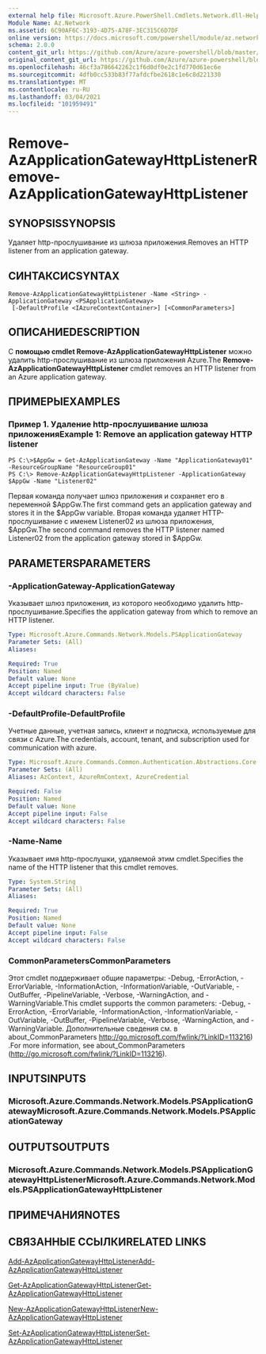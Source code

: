 ```yaml
---
external help file: Microsoft.Azure.PowerShell.Cmdlets.Network.dll-Help.xml
Module Name: Az.Network
ms.assetid: 6C90AF6C-3193-4D75-A78F-3EC315C6D7DF
online version: https://docs.microsoft.com/powershell/module/az.network/remove-azapplicationgatewayhttplistener
schema: 2.0.0
content_git_url: https://github.com/Azure/azure-powershell/blob/master/src/Network/Network/help/Remove-AzApplicationGatewayHttpListener.md
original_content_git_url: https://github.com/Azure/azure-powershell/blob/master/src/Network/Network/help/Remove-AzApplicationGatewayHttpListener.md
ms.openlocfilehash: 46cf3a786642262c1f6d0df0e2c1fd770d61ec6e
ms.sourcegitcommit: 4dfb0cc533b83f77afdcfbe2618c1e6c8d221330
ms.translationtype: MT
ms.contentlocale: ru-RU
ms.lasthandoff: 03/04/2021
ms.locfileid: "101959491"
---
```

# <span data-ttu-id="daa6f-101">Remove-AzApplicationGatewayHttpListener</span><span class="sxs-lookup"><span data-stu-id="daa6f-101">Remove-AzApplicationGatewayHttpListener</span></span>

## <span data-ttu-id="daa6f-102">SYNOPSIS</span><span class="sxs-lookup"><span data-stu-id="daa6f-102">SYNOPSIS</span></span>
<span data-ttu-id="daa6f-103">Удаляет http-прослушивание из шлюза приложения.</span><span class="sxs-lookup"><span data-stu-id="daa6f-103">Removes an HTTP listener from an application gateway.</span></span>

## <span data-ttu-id="daa6f-104">СИНТАКСИС</span><span class="sxs-lookup"><span data-stu-id="daa6f-104">SYNTAX</span></span>

```
Remove-AzApplicationGatewayHttpListener -Name <String> -ApplicationGateway <PSApplicationGateway>
 [-DefaultProfile <IAzureContextContainer>] [<CommonParameters>]
```

## <span data-ttu-id="daa6f-105">ОПИСАНИЕ</span><span class="sxs-lookup"><span data-stu-id="daa6f-105">DESCRIPTION</span></span>
<span data-ttu-id="daa6f-106">С **помощью cmdlet Remove-AzApplicationGatewayHttpListener** можно удалить http-прослушивание из шлюза приложения Azure.</span><span class="sxs-lookup"><span data-stu-id="daa6f-106">The **Remove-AzApplicationGatewayHttpListener** cmdlet removes an HTTP listener from an Azure application gateway.</span></span>

## <span data-ttu-id="daa6f-107">ПРИМЕРЫ</span><span class="sxs-lookup"><span data-stu-id="daa6f-107">EXAMPLES</span></span>

### <span data-ttu-id="daa6f-108">Пример 1. Удаление http-прослушивание шлюза приложения</span><span class="sxs-lookup"><span data-stu-id="daa6f-108">Example 1: Remove an application gateway HTTP listener</span></span>
```
PS C:\>$AppGw = Get-AzApplicationGateway -Name "ApplicationGateway01" -ResourceGroupName "ResourceGroup01"
PS C:\> Remove-AzApplicationGatewayHttpListener -ApplicationGateway $AppGw -Name "Listener02"
```

<span data-ttu-id="daa6f-109">Первая команда получает шлюз приложения и сохраняет его в переменной $AppGw.</span><span class="sxs-lookup"><span data-stu-id="daa6f-109">The first command gets an application gateway and stores it in the $AppGw variable.</span></span>
<span data-ttu-id="daa6f-110">Вторая команда удаляет HTTP-прослушивание с именем Listener02 из шлюза приложения, $AppGw.</span><span class="sxs-lookup"><span data-stu-id="daa6f-110">The second command removes the HTTP listener named Listener02 from the application gateway stored in $AppGw.</span></span>

## <span data-ttu-id="daa6f-111">PARAMETERS</span><span class="sxs-lookup"><span data-stu-id="daa6f-111">PARAMETERS</span></span>

### <span data-ttu-id="daa6f-112">-ApplicationGateway</span><span class="sxs-lookup"><span data-stu-id="daa6f-112">-ApplicationGateway</span></span>
<span data-ttu-id="daa6f-113">Указывает шлюз приложения, из которого необходимо удалить http-прослушивание.</span><span class="sxs-lookup"><span data-stu-id="daa6f-113">Specifies the application gateway from which to remove an HTTP listener.</span></span>

```yaml
Type: Microsoft.Azure.Commands.Network.Models.PSApplicationGateway
Parameter Sets: (All)
Aliases:

Required: True
Position: Named
Default value: None
Accept pipeline input: True (ByValue)
Accept wildcard characters: False
```

### <span data-ttu-id="daa6f-114">-DefaultProfile</span><span class="sxs-lookup"><span data-stu-id="daa6f-114">-DefaultProfile</span></span>
<span data-ttu-id="daa6f-115">Учетные данные, учетная запись, клиент и подписка, используемые для связи с Azure.</span><span class="sxs-lookup"><span data-stu-id="daa6f-115">The credentials, account, tenant, and subscription used for communication with azure.</span></span>

```yaml
Type: Microsoft.Azure.Commands.Common.Authentication.Abstractions.Core.IAzureContextContainer
Parameter Sets: (All)
Aliases: AzContext, AzureRmContext, AzureCredential

Required: False
Position: Named
Default value: None
Accept pipeline input: False
Accept wildcard characters: False
```

### <span data-ttu-id="daa6f-116">-Name</span><span class="sxs-lookup"><span data-stu-id="daa6f-116">-Name</span></span>
<span data-ttu-id="daa6f-117">Указывает имя http-прослушки, удаляемой этим cmdlet.</span><span class="sxs-lookup"><span data-stu-id="daa6f-117">Specifies the name of the HTTP listener that this cmdlet removes.</span></span>

```yaml
Type: System.String
Parameter Sets: (All)
Aliases:

Required: True
Position: Named
Default value: None
Accept pipeline input: False
Accept wildcard characters: False
```

### <span data-ttu-id="daa6f-118">CommonParameters</span><span class="sxs-lookup"><span data-stu-id="daa6f-118">CommonParameters</span></span>
<span data-ttu-id="daa6f-119">Этот cmdlet поддерживает общие параметры: -Debug, -ErrorAction, -ErrorVariable, -InformationAction, -InformationVariable, -OutVariable, -OutBuffer, -PipelineVariable, -Verbose, -WarningAction, and -WarningVariable.</span><span class="sxs-lookup"><span data-stu-id="daa6f-119">This cmdlet supports the common parameters: -Debug, -ErrorAction, -ErrorVariable, -InformationAction, -InformationVariable, -OutVariable, -OutBuffer, -PipelineVariable, -Verbose, -WarningAction, and -WarningVariable.</span></span> <span data-ttu-id="daa6f-120">Дополнительные сведения см. в about_CommonParameters http://go.microsoft.com/fwlink/?LinkID=113216) .</span><span class="sxs-lookup"><span data-stu-id="daa6f-120">For more information, see about_CommonParameters (http://go.microsoft.com/fwlink/?LinkID=113216).</span></span>

## <span data-ttu-id="daa6f-121">INPUTS</span><span class="sxs-lookup"><span data-stu-id="daa6f-121">INPUTS</span></span>

### <span data-ttu-id="daa6f-122">Microsoft.Azure.Commands.Network.Models.PSApplicationGateway</span><span class="sxs-lookup"><span data-stu-id="daa6f-122">Microsoft.Azure.Commands.Network.Models.PSApplicationGateway</span></span>

## <span data-ttu-id="daa6f-123">OUTPUTS</span><span class="sxs-lookup"><span data-stu-id="daa6f-123">OUTPUTS</span></span>

### <span data-ttu-id="daa6f-124">Microsoft.Azure.Commands.Network.Models.PSApplicationGatewayHttpListener</span><span class="sxs-lookup"><span data-stu-id="daa6f-124">Microsoft.Azure.Commands.Network.Models.PSApplicationGatewayHttpListener</span></span>

## <span data-ttu-id="daa6f-125">ПРИМЕЧАНИЯ</span><span class="sxs-lookup"><span data-stu-id="daa6f-125">NOTES</span></span>

## <span data-ttu-id="daa6f-126">СВЯЗАННЫЕ ССЫЛКИ</span><span class="sxs-lookup"><span data-stu-id="daa6f-126">RELATED LINKS</span></span>

[<span data-ttu-id="daa6f-127">Add-AzApplicationGatewayHttpListener</span><span class="sxs-lookup"><span data-stu-id="daa6f-127">Add-AzApplicationGatewayHttpListener</span></span>](./Add-AzApplicationGatewayHttpListener.md)

[<span data-ttu-id="daa6f-128">Get-AzApplicationGatewayHttpListener</span><span class="sxs-lookup"><span data-stu-id="daa6f-128">Get-AzApplicationGatewayHttpListener</span></span>](./Get-AzApplicationGatewayHttpListener.md)

[<span data-ttu-id="daa6f-129">New-AzApplicationGatewayHttpListener</span><span class="sxs-lookup"><span data-stu-id="daa6f-129">New-AzApplicationGatewayHttpListener</span></span>](./New-AzApplicationGatewayHttpListener.md)

[<span data-ttu-id="daa6f-130">Set-AzApplicationGatewayHttpListener</span><span class="sxs-lookup"><span data-stu-id="daa6f-130">Set-AzApplicationGatewayHttpListener</span></span>](./Set-AzApplicationGatewayHttpListener.md)



